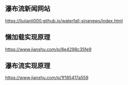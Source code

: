 ## 瀑布流新闻网站

https://liujianli000.github.io/waterfall-sinanews/index.html

## 懒加载实现原理

https://www.jianshu.com/p/8e4298c35fe9

## 瀑布流实现原理

https://www.jianshu.com/p/1f185417a559

